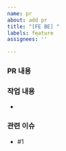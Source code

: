 ```yaml
---
name: pr
about: add pr
title: "[FE BE] "
labels: feature
assignees: ''

---
```


### PR 내용

### 작업 내용
- 

### 관련 이슈
- #1
